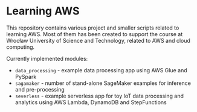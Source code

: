# Learning AWS

This repository contains various project and smaller scripts related to learning AWS. Most of them has been created to 
support the course at Wrocław University of Science and Technology, related to AWS and cloud computing.

Currently implemented modules:
* `data_processing` - example data processing app using AWS Glue and PySpark 
* `sagamaker` - number of stand-alone SageMaker examples for inference and pre-processing
* `severless` - example serverless app for toy IoT data processing and analytics using AWS Lambda, DynamoDB and StepFunctions
